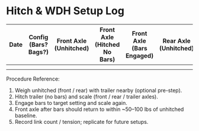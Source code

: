 # Hitch & WDH Setup Log

| Date | Config (Bars? Bags?) | Front Axle (Unhitched) | Front Axle (Hitched No Bars) | Front Axle (Bars Engaged) | Rear Axle (Unhitched) | Rear Axle (Hitched No Bars) | Rear Axle (Bars Engaged) | Trailer Axles | Tongue (calc) | Front Delta vs Unhitched (lbs) | Notes (Link Count, Adjustments) |
|------|----------------------|------------------------|------------------------------|---------------------------|-----------------------|-----------------------------|--------------------------|---------------|---------------|--------------------------------|---------------------------------|
|      |                      |                        |                              |                           |                       |                             |                          |               |               |                                |                                 |
|      |                      |                        |                              |                           |                       |                             |                          |               |               |                                |                                 |

Procedure Reference:

1. Weigh unhitched (front / rear) with trailer nearby (optional pre-step).
2. Hitch trailer (no bars) and scale (front / rear / trailer axles).
3. Engage bars to target setting and scale again.
4. Front axle after bars should return to within ~50–100 lbs of unhitched baseline.
5. Record link count / tension; replicate for future setups.
